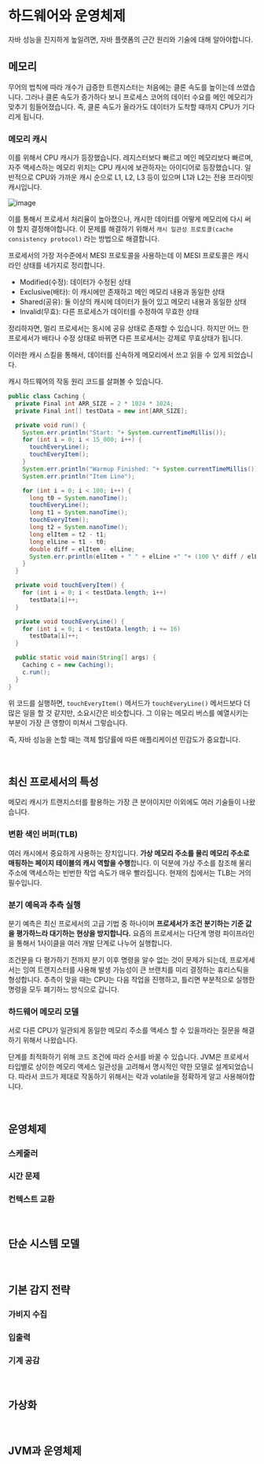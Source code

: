 # 하드웨어와 운영체제

자바 성능을 진지하게 높일려면, 자바 플랫폼의 근간 원리와 기술에 대해 알아야합니다.

## 메모리

무어의 법칙에 따라 개수가 급증한 트랜지스터는 처음에는 클론 속도를 높이는데 쓰였습니다. 그러나 클론 속도가 증가하다 보니 프로세스 코어의 데이터 수요를 메인 메모리가 맞추기 힘들어졌습니다. 즉, 클론 속도가 올라가도 데이터가 도착할 때까지 CPU가 기다리게 됩니다.

### 메모리 캐시

이를 위해서 CPU 캐시가 등장했습니다. 레지스터보다 빠르고 메인 메모리보다 빠르며, 자주 액세스하는 메모리 위치는 CPU 캐시에 보관하자는 아이디어로 등장했습니다. 일반적으로 CPU와 가까운 캐시 순으로 L1, L2, L3 등이 있으며 L1과 L2는 전용 프라이빗 캐시입니다.

![image](https://user-images.githubusercontent.com/42582516/119114712-5a080080-ba61-11eb-8582-56e9cccdf254.png)

이를 통해서 프로세서 처리율이 높아졌으나, 캐시한 데이터를 어떻게 메모리에 다시 써야 할지 결정해야합니다. 이 문제를 해결하기 위해서 `캐시 일관성 프로토콜(cache consistency protocol)` 라는 방법으로 해결합니다.

프로세서의 가장 저수준에서 MESI 프로토콜을 사용하는데 이 MESI 프로토콜은 캐시 라인 상태를 네가지로 정리합니다.

- Modified(수정): 데이터가 수정된 상태
- Exclusive(배타): 이 캐시에만 존재하고 메인 메모리 내용과 동일한 상태
- Shared(공유): 둘 이상의 캐시에 데이터가 들어 있고 메모리 내용과 동일한 상태
- Invalid(무효): 다른 프로세스가 데이터를 수정하여 무효한 상태

정리하자면, 멀리 프로세서는 동시에 공유 상태로 존재할 수 있습니다. 하지만 어느 한 프로세서가 배타나 수정 상태로 바뀌면 다른 프로세서는 강제로 무효상태가 됩니다.

이러한 캐시 스킬을 통해서, 데이터를 신속하게 메모리에서 쓰고 읽을 수 있게 되었습니다.

캐시 하드웨어의 작동 원리 코드를 살펴볼 수 있습니다.

```java
public class Caching {
  private Final int ARR_SIZE = 2 * 1024 * 1024;
  private Final int[] testData = new int[ARR_SIZE];

  private void run() {
    System.err.println("Start: "+ System.currentTimeMillis());
    for (int i = 0; i < 15_000; i++) {
      touchEveryLine();
      touchEveryItem();
    }
    System.err.println("Warmup Finished: "+ System.currentTimeMillis());
    System.err.println("Item Line");

    for (int i = 0; i < 100; i++) {
      long t0 = System.nanoTime();
      touchEveryLine();
      long t1 = System.nanoTime();
      touchEveryItem();
      long t2 = System.nanoTime();
      long elItem = t2 - t1;
      long elLine = t1 - t0;
      double diff = elItem - elLine;
      System.err.println(elItem + " " + elLine +" "+ (100 \* diff / elLine));
    }
  }

  private void touchEveryItem() {
    for (int i = 0; i < testData.length; i++)
      testData[i]++;
  }

  private void touchEveryLine() {
    for (int i = 0; i < testData.length; i += 16)
      testData[i]++;
  }

  public static void main(String[] args) {
    Caching c = new Caching();
    c.run();
  }
}
```

위 코드를 실행하면, `touchEveryItem()` 메서드가 `touchEveryLine()` 메서드보다 더 많은 일을 할 것 같지만, 소요시간은 비슷합니다. 그 이유는 메모리 버스를 예열시키는 부분이 가장 큰 영향이 미쳐서 그렇습니다.

즉, 자바 성능을 논할 때는 객체 할당률에 따른 애플리케이션 민감도가 중요합니다.

<br/>

## 최신 프로세서의 특성

메모리 캐시가 트랜지스터를 활용하는 가장 큰 분야이지만 이외에도 여러 기술들이 나왔습니다.

### 변환 색인 버퍼(TLB)

여러 캐시에서 중요하게 사용하는 장치입니다. **가상 메모리 주소를 물리 메모리 주소로 매핑하는 페이지 테이블의 캐시 역할을 수행**합니다. 이 덕분에 가상 주소를 참조해 물리 주소에 액세스하는 빈번한 작업 속도가 매우 빨라집니다. 현재의 칩에서는 TLB는 거의 필수입니다.

### 분기 예윽과 추측 실행

분기 예측은 최신 프로세서의 고급 기법 중 하나이며 **프로세서가 조건 분기하는 기준 값을 평가하느라 대기하는 현상을 방지합니다.** 요즘의 프로세서는 다단계 명령 파이프라인을 통해서 1사이클을 여러 개발 단계로 나누어 실행합니다.

조건문을 다 평가하기 전까지 분기 이후 명령을 알수 없는 것이 문제가 되는데, 프로게세서는 잉여 트랜지스터를 사용해 발생 가능성이 큰 브랜치를 미리 결정하는 휴리스틱을 형성합니다. 추측이 맞을 때는 CPU는 다음 작업을 진행하고, 틀리면 부분적으로 실행한 명령을 모두 폐기하느 방식으로 갑니다.

### 하드웨어 메모리 모델

서로 다른 CPU가 일관되게 동일한 메모리 주소를 액세스 할 수 있을까라는 질문을 해결하기 위해서 나왔습니다.

단계를 최적화하기 위해 코드 조건에 따라 순서를 바꿀 수 있습니다. JVM은 프로세서 타입별로 상이한 메모리 액세스 일관성을 고려해서 명시적인 약한 모델로 설계되었습니다. 따라서 코드가 제대로 작동하기 위해서는 락과 volatile을 정확하게 알고 사용해야합니다.

<br/>

## 운영체제

### 스케줄러

### 시간 문제

### 컨텍스트 교환

<br/>

## 단순 시스템 모델

<br/>

## 기본 감지 전략

### 가비지 수집

### 입출력

### 기계 공감

<br/>

## 가상화

<br/>

## JVM과 운영체제
